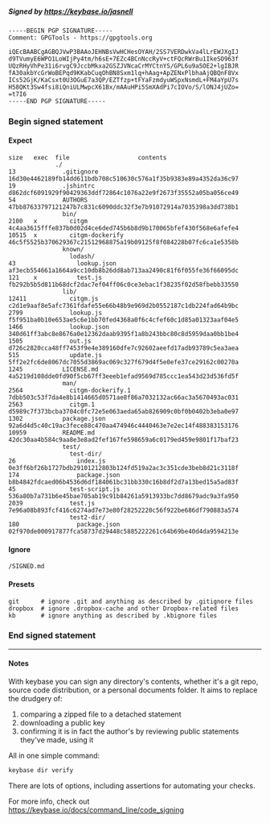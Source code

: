 ##### Signed by https://keybase.io/jasnell
```
-----BEGIN PGP SIGNATURE-----
Comment: GPGTools - https://gpgtools.org

iQEcBAABCgAGBQJVwP3BAAoJEHNBsVwHCHesOYAH/2SS7VERDwkVa4lLrEWJXgIJ
d9TVumyE6WPO1LoWIjPy4tm/h6sE+7EZc4BCnNccRyV+ctFQcRWrBu1IkeSO963f
UQzRHyVhPe31i6rvgC9JccbMkxa2GSZJVNcaCrMYCtnYS/GPL6u9a5OE2+lgIBJR
fA30akbYcGrWoBEPqd9KKabCuqOhBN8Sxm1lq+hAag+ApZENxPlbhaAjQBQnF8Vx
ICs52GjK/KaCsxt0U3OGuE7a3QP/EZTfzp+tFYaFzmdyuWSpxNsmdL+FM4aYpU7s
H58QKt3Sw4fsi8iQniULMwpcX61Bx/mAAuHPi5SmXAdPi7cIOVo/S/lONJ4jUZo=
=t7I6
-----END PGP SIGNATURE-----

```

<!-- END SIGNATURES -->

### Begin signed statement 

#### Expect

```
size   exec  file                   contents                                                        
             ./                                                                                     
13             .gitignore           16d30e4462189fb14dd611bdb708c510630c576a1f35b9383e89a4352da36c97
19             .jshintrc            d862dcf6091929f90429363ddf72864c1076a22e9f2673f35552a05ba056ce49
54             AUTHORS              47bb87633797121247b7c831c6090ddc32f3e7b91072914a7035398a3dd738b1
               bin/                                                                                 
2100   x         citgm              4c4aa3615fffe837b0d02d4ce6ded745b6b8d9b170065bfef430f568e6afefe4
10515  x         citgm-dockerify    46c5f5525b370629367c21512968875a19b09125f8f084228b07fc6ca1e5358b
               known/                                                                               
                 lodash/                                                                            
43                 lookup.json      af3ecb554661a1664a9cc10db8b26dd8ab713aa2490c81f6f055fe36f66095dc
121    x           test.js          fb292b5b5d811b68dcf2dac7ef04ff06c0ce3ebac1f38235f02d58fbebb33550
               lib/                                                                                 
12411            citgm.js           c2d1e9aaf8e5afc7361fdafe55e66b48b9e969d2b0552187c1db224fad64b9bc
2799             lookup.js          f5f951ba0b10e653ae5c6e1bb70fed4368a0f6c4cfef60c1d85a01323aaf04e5
1466             lookup.json        340d61ff3abc8e8676a0e12362daab9395f1a8b243bbc80c8d5959daa0bb1be4
1505             out.js             d726c2820cca48ff7453f9e4e389160dfe7c92602aeefd17adb93789c5ea3aea
515              update.js          5ff2e2fc6de8067dc7055d3869ac069c327f679d4f5e0efe37ce29162c00270a
1245           LICENSE.md           4a5219d108dde0fd90f5cb67ff3eeeb1efad9569d785ccc1ea543d23d536fd5f
               man/                                                                                 
2564             citgm-dockerify.1  7dbb503c53f7da4e8b1414665d0571ae8f86a7032132ac66ac3a5670493ac031
2563             citgm.1            d5989c7f373bcba3704c0fc72e5e063aeda65ab826909c0bf0b0402b3eba0e97
1302           package.json         92a6d4d5c40c19ac3fece88c470aa474946c4440463e7e2ec14f488383153176
10959          README.md            42dc30aa4b584c9aa8e3e8ad2fef167fe598659a6c0179ed459e9801f17baf23
               test/                                                                                
                 test-dir/                                                                          
26                 index.js         0e3ff6bf26b1727bdb29101212803b124fd519a2ac3c351cde3beb8d21c3118f
174                package.json     b8b4842fdcaed06b4536d6df184061bc31bb330c16b8df2d7a13bed15a5ad83f
45               test-script.js     536a80b7a731b6e45bae705ab19c91b84261a5913933bc7dd8679adc9a3fa950
2039             test.js            7e96a08b893fcf416c6274ad7e73e80f28252220c56f922be686df790883a574
                 test2-dir/                                                                         
180                package.json     02f970de000917877fca58737d29448c5885222261c64b69be40d4da9594213e
```

#### Ignore

```
/SIGNED.md
```

#### Presets

```
git      # ignore .git and anything as described by .gitignore files
dropbox  # ignore .dropbox-cache and other Dropbox-related files    
kb       # ignore anything as described by .kbignore files          
```

<!-- summarize version = 0.0.9 -->

### End signed statement

<hr>

#### Notes

With keybase you can sign any directory's contents, whether it's a git repo,
source code distribution, or a personal documents folder. It aims to replace the drudgery of:

  1. comparing a zipped file to a detached statement
  2. downloading a public key
  3. confirming it is in fact the author's by reviewing public statements they've made, using it

All in one simple command:

```bash
keybase dir verify
```

There are lots of options, including assertions for automating your checks.

For more info, check out https://keybase.io/docs/command_line/code_signing